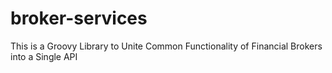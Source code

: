 # broker-services
This is a Groovy Library to Unite Common Functionality of Financial Brokers into a Single API 
